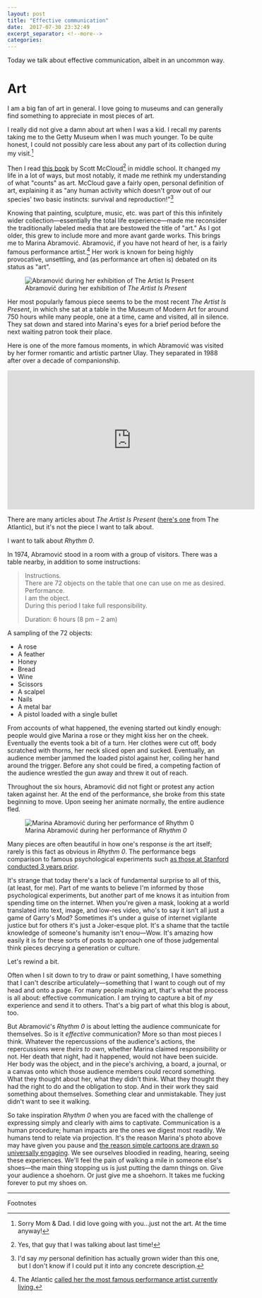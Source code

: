 ```yaml
---
layout: post
title: "Effective communication"
date:  2017-07-30 23:32:49
excerpt_separator: <!--more-->
categories:
---
```


Today we talk about effective communication, albeit in an uncommon way.

<!--more-->

# Art

I am a big fan of art in general. I love going to museums and can generally
find something to appreciate in most pieces of art.

I really did not give a damn about art when I was a kid. I recall my parents
taking me to the Getty Museum when I was much younger. To be quite honest, I
could not possibly care less about any part of its collection during my visit.[^1]

Then I read [this book][understanding-comics] by Scott McCloud[^2] in middle
school. It changed my life in a lot of ways, but most notably, it made me
rethink my understanding of what "counts" as art. McCloud gave a fairly open,
personal definition of art, explaining it as "any human activity which doesn't
grow out of our species' two basic instincts: survival and reproduction!"[^4]

Knowing that painting, sculpture, music, etc. was part of this this infinitely
wider collection—essentially the total life experience—made me reconsider the
traditionally labeled media that are bestowed the title of "art." As I got
older, this grew to include more and more avant garde works. This brings me to
Marina Abramović. Abramović, if you have not heard of her, is a fairly famous
performance artist.[^3] Her work is known for being highly provocative, unsettling, and (as
performance art often is) debated on its status as "art".

<figure>
  <img alt="Abramović during her exhibition of The Artist Is Present"
  src="http://geffkenmiyamoto.com/wp-content/uploads/2012/12/marina-abramovic-artist-present-moma.jpg"
  />
  <figcaption>Abramović during her exhibition of <i>The Artist Is Present</i></figcaption>
</figure>

Her most popularly famous piece seems to be the most recent <i>The Artist Is
Present</i>, in which she sat at a table in the Museum of Modern Art for around
750 hours while many people, one at a time, came and visited, all in silence.
They sat down and stared into Marina's eyes for a brief period before the next
waiting patron took their place. 

Here is one of the more famous moments, in which Abramović was visited by her
former romantic and artistic partner Ulay. They separated in 1988 after over a
decade of companionship.

<iframe width="560" height="315"
src="https://www.youtube.com/embed/R4lp4w8lNYs" frameborder="0"
allowfullscreen></iframe>

There are many articles about <i>The Artist Is Present</i> ([here's
one][taip-the-atlantic] from The Atlantic), but it's not the piece I want to
talk about.

I want to talk about <i>Rhythm 0</i>.

In 1974, Abramović stood in a room with a group of visitors. There was a table
nearby, in addition to some instructions:

> Instructions.<br />
> There are 72 objects on the table that one can use on me as desired.<br />
> Performance.<br />
> I am the object.<br />
> During this period I take full responsibility.<br />
> 
> Duration: 6 hours (8 pm – 2 am)


A sampling of the 72 objects:
* A rose
* A feather
* Honey
* Bread
* Wine
* Scissors
* A scalpel
* Nails
* A metal bar
* A pistol loaded with a single bullet

From accounts of what happened, the evening started out kindly enough: people
would give Marina a rose or they might kiss her on the cheek. Eventually the
events took a bit of a turn. Her clothes were cut off, body scratched with
thorns, her neck sliced open and sucked. Eventually, an audience member jammed
the loaded pistol against her, coiling her hand around the trigger. Before any
shot could be fired, a competing faction of the audience wrestled the gun away
and threw it out of reach.

Throughout the six hours, Abramović did not fight or protest any action taken
against her. At the end of the performance, she broke from this state beginning
to move. Upon seeing her animate normally, the entire audience fled.

<figure>
  <img alt="Marina Abramović during her performance of Rhythm 0"
  src="https://s-media-cache-ak0.pinimg.com/736x/03/d3/80/03d3802b86f55b45dc5c8e76ba36ca90.jpg"
  />
  <figcaption>Marina Abramović during her performance of <i>Rhythm 0</i></figcaption>
</figure>

Many pieces are often beautiful in how one's response *is* the art itself;
rarely is this fact as obvious in <i>Rhythm 0</i>. The performance begs
comparison to famous psychological experiments such [as those at
Stanford conducted 3 years prior][stanford-prison-experiment].

It's strange that today there's a lack of fundamental surprise to all of this,
(at least, for me).  Part of me wants to believe I'm informed by those
psychological experiments, but another part of me knows it as intuition from
spending time on the internet. When you're given a mask, looking at a world
translated into text, image, and low-res video, who's to say it isn't all just
a game of Garry's Mod? Sometimes it's under a guise of internet vigilante
justice but for others it's just a Joker-esque plot. It's a shame that the
tactile knowledge of someone's humanity isn't enou—Wow. It's amazing how easily
it is for these sorts of posts to approach one of those judgemental think
pieces decrying a generation or culture.

Let's rewind a bit. 

Often when I sit down to try to draw or paint something, I have something that
I can't describe articulately—something that I want to cough out of my head and
onto a page. For many people making art, that's what the process is all about:
effective communication. I am trying to capture a bit of *my* experience and
send it to others. That's a big part of what this blog is about, too.

But Abramović's <i>Rhythm 0</i> is about letting the audience communicate for
themselves.  So is it *effective* communication? More so than most pieces I
think. Whatever the repercussions of the audience's actions, the repercussions
were *theirs to own*, whether Marina claimed responsibility or not. Her death
that night, had it happened, would not have been suicide. Her body was the
object, and in the piece's archiving, a board, a journal, or a canvas onto
which those audience members could record something. What they thought about
her, what they didn't think. What they thought they had the right to do and the
obligation to stop.  And in their work they said something about themselves.
Something clear and unmistakable. They just didn't want to see it walking.

So take inspiration <i>Rhythm 0</i> when you are faced with the challenge of
expressing simply and clearly with aims to captivate. Communication is a human
procedure; human impacts are the ones we digest most readily. We humans tend to
relate via projection. It's the reason Marina's photo above may have given you
pause and [the reason simple cartoons are drawn so universally
engaging][masking-wiki]. We see ourselves bloodied in reading, hearing, seeing
these experiences. We'll feel the pain of walking a mile in someone else's
shoes—the main thing stopping us is just putting the damn things on. Give your
audience a shoehorn. Or just give me a shoehorn. It takes me fucking forever to
put my shoes on.

---

Footnotes

[^1]: Sorry Mom & Dad. I did love going with you...just not the art. At the time anyway!
[^2]: Yes, that guy that I was talking about last time!
[^3]: The Atlantic [called her the most famous performance artist currently living.][taip-the-atlantic]
[^4]: I'd say *my* personal definition has actually grown wider than this one, but I don't know if I could put it into any concrete description.  

[understanding-comics]: https://en.wikipedia.org/wiki/Understanding_Comics
[marina-taip-pic]: http://geffkenmiyamoto.com/wp-content/uploads/2012/12/marina-abramovic-artist-present-moma.jpg
[taip-the-atlantic]: https://www.theatlantic.com/entertainment/archive/2012/07/wait-why-did-that-woman-sit-in-the-moma-for-750-hours/259069/
[stanford-prison-experiment]: https://en.wikipedia.org/wiki/Stanford_prison_experiment
[masking-wiki]: https://en.wikipedia.org/wiki/Masking_(illustration)
